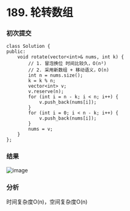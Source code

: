 # 189. 轮转数组

### 初次提交
```
class Solution {
public:
    void rotate(vector<int>& nums, int k) {
        // 1. 冒泡换位 时间比较久，O(n²)
        // 2. 采用新数组 + 移动语义，O(n)
        int n = nums.size();
        k = k % n;
        vector<int> v;
        v.reserve(n);
        for (int i = n - k; i < n; i++) {
            v.push_back(nums[i]);
        }
        for (int i = 0; i < n - k; i++) {
            v.push_back(nums[i]);
        }
        nums = v;
    }
};
```

### 结果

![image](https://github.com/user-attachments/assets/a6252c48-2ca4-4594-90b1-6de6c02ce83f)


### 分析

时间复杂度O(n)，空间复杂度O(n)
